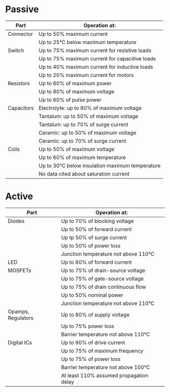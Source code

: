 # Passive

| **Part**   | Operation at:                                   |
| ---------- | ----------------------------------------------- |
| Connector  | Up to 50% maximum current                       |
|            | Up to 25°C below maximum temperature            |
| Switch     | Up to 75% maximum current for resistive loads   |
|            | Up to 75% maximum current for capacitive loads  |
|            | Up to 40% maximum current for inductive loads   |
|            | Up to 20% maximum current for motors            |
| Resistors  | Up to 60% of maximum power                      |
|            | Up to 80% of maximum voltage                    |
|            | Up to 60% of pulse power                        |
| Capacitors | Electrolyte: up to 80% of maximum voltage       |
|            | Tantalum: up to 50% of maximum voltage          |
|            | Tantalum: up to 70% of surge current            |
|            | Ceramic: up to 50% of maximum voltage           |
|            | Ceramic: up to 70% of surge current             |
| Coils      | Up to 50% of maximum voltage                    |
|            | Up to 60% of maximum temperature                |
|            | Up to 30°C below insulation maximum temperature |
|            | No data cited about saturation current          |

# Active

| Part               | Operation at:                           |
| ------------------ | --------------------------------------- |
| Diodes             | Up to 70% of blocking voltage           |
|                    | Up to 50% of forward current            |
|                    | Up tp 50% of surge current              |
|                    | Up to 50% of power loss                 |
|                    | Junction temperature not above 110°C    |
| LED                | Up to 80% of forward current            |
| MOSFETs            | Up to 75% of drain-source voltage       |
|                    | Up to 75% of gate-source voltage        |
|                    | Up to 75% of drain continuous flow      |
|                    | Up to 50% nominal power                 |
|                    | Junction temperature not above 110°C    |
| Opamps, Regulators | Up to 80% of supply voltage             |
|                    | Up to 75% power loss                    |
|                    | Barrier temperature not above 110°C     |
| Digital ICs        | Up to 90% of drive current              |
|                    | Up to 75% of maximum frequency          |
|                    | Up to 75% of power loss                 |
|                    | Barrier temperature not above 100°C     |
|                    | At least 110% assumed propagation delay |

